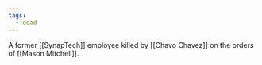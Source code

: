 ```yaml
---
tags:
  - dead
---
```

A former [[SynapTech]] employee killed by [[Chavo Chavez]] on the orders of [[Mason Mitchell]].